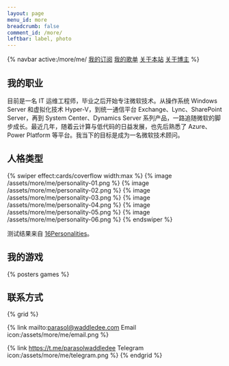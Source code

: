 ```yaml
---
layout: page
menu_id: more
breadcrumb: false
comment_id: /more/
leftbar: label, photo
---
```


{% navbar active:/more/me/ [我的订阅](/more/) [我的歌单](/more/music/) [关于本站](/more/about/) [关于博主](/more/me/) %}

## 我的职业

目前是一名 IT 运维工程师，毕业之后开始专注微软技术。从操作系统 Windows Server 和虚拟化技术 Hyper-V，到统一通信平台 Exchange、Lync、SharePoint Server，再到 System Center、Dynamics Server 系列产品，一路追随微软的脚步成长。最近几年，随着云计算与低代码的日益发展，也先后熟悉了 Azure、Power Platform 等平台。我当下的目标是成为一名微软技术顾问。

## 人格类型

{% swiper effect:cards/coverflow width:max %}
{% image /assets/more/me/personality-01.png %}
{% image /assets/more/me/personality-02.png %}
{% image /assets/more/me/personality-03.png %}
{% image /assets/more/me/personality-04.png %}
{% image /assets/more/me/personality-05.png %}
{% image /assets/more/me/personality-06.png %}
{% endswiper %}

测试结果来自 [16Personalities](https://www.16personalities.com/ch)。

## 我的游戏

{% posters games %}

## 联系方式

{% grid %}
<!-- cell -->
{% link mailto:parasol@waddledee.com Email icon:/assets/more/me/email.png %}
<!-- cell -->
{% link https://t.me/parasolwaddledee Telegram icon:/assets/more/me/telegram.png %}
{% endgrid %}
